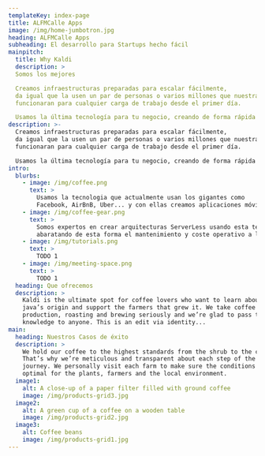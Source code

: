 ```yaml
---
templateKey: index-page
title: ALFMCalle Apps
image: /img/home-jumbotron.jpg
heading: ALFMCalle Apps
subheading: El desarrollo para Startups hecho fácil
mainpitch:
  title: Why Kaldi
  description: >
  Somos los mejores

  Creamos infraestructuras preparadas para escalar fácilmente,
  da igual que la usen un par de personas o varios millones que nuestras apps
  funcionaran para cualquier carga de trabajo desde el primer día.

  Usamos la última tecnología para tu negocio, creando de forma rápida todo lo necesario para tu Startup.
description: >-
  Creamos infraestructuras preparadas para escalar fácilmente,
  da igual que la usen un par de personas o varios millones que nuestras apps
  funcionaran para cualquier carga de trabajo desde el primer día.

  Usamos la última tecnología para tu negocio, creando de forma rápida todo lo necesario para tu Startup.
intro:
  blurbs:
    - image: /img/coffee.png
      text: >
        Usamos la tecnologia que actualmente usan los gigantes como
        Facebook, AirBnB, Uber... y con ellas creamos aplicaciones móviles modernas, además usamos la sinergia entre React.js y React Native para crear de esta forma aplicaciones nativas y páginas webs reutilizando muchas partes entre ambas y de esta forma desarrollar el proyecto de una forma rápida.
    - image: /img/coffee-gear.png
      text: >
        Somos expertos en crear arquitecturas ServerLess usando esta tecnología
        abaratando de esta forma el mantenimiento y coste operativo a largo plazo.
    - image: /img/tutorials.png
      text: >
        TODO 1
    - image: /img/meeting-space.png
      text: >
        TODO 1
  heading: Que ofrecemos
  description: >
    Kaldi is the ultimate spot for coffee lovers who want to learn about their
    java’s origin and support the farmers that grew it. We take coffee
    production, roasting and brewing seriously and we’re glad to pass that
    knowledge to anyone. This is an edit via identity...
main:
  heading: Nuestros Casos de éxito
  description: >
    We hold our coffee to the highest standards from the shrub to the cup.
    That’s why we’re meticulous and transparent about each step of the coffee’s
    journey. We personally visit each farm to make sure the conditions are
    optimal for the plants, farmers and the local environment.
  image1:
    alt: A close-up of a paper filter filled with ground coffee
    image: /img/products-grid3.jpg
  image2:
    alt: A green cup of a coffee on a wooden table
    image: /img/products-grid2.jpg
  image3:
    alt: Coffee beans
    image: /img/products-grid1.jpg
---
```

